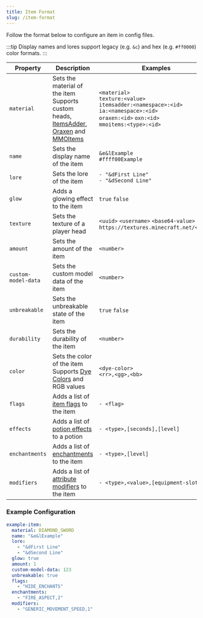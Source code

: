```yaml
---
title: Item Format
slug: /item-format
---
```


Follow the format below to configure an item in config files.<br/>

:::tip
Display names and lores support legacy (e.g. `&c`) and hex (e.g. `#ff0000`) color formats.
:::

| Property            | Description                                                                                                                                                                                                                         | Examples                                                                                                                                               |
|---------------------|-------------------------------------------------------------------------------------------------------------------------------------------------------------------------------------------------------------------------------------|--------------------------------------------------------------------------------------------------------------------------------------------------------|
| `material`          | Sets the material of the item<br/>Supports custom heads,<br/>[ItemsAdder](https://www.spigotmc.org/resources/73355/), [Oraxen](https://www.spigotmc.org/resources/72448/) and [MMOItems](https://www.spigotmc.org/resources/39267/) | `<material>`<br/>`texture:<value>`<br/>`itemsadder:<namespace>:<id>`<br/>`ia:<namespace>:<id>`<br/>`oraxen:<id>` `oxn:<id>`<br/>`mmoitems:<type>:<id>` |
| `name`              | Sets the display name of the item                                                                                                                                                                                                   | `&e&lExample`<br/>`#ffff00Example`                                                                                                                     |
| `lore`              | Sets the lore of the item                                                                                                                                                                                                           | `- "&dFirst Line"`<br/>`- "&dSecond Line"`                                                                                                             |
| `glow`              | Adds a glowing effect to the item                                                                                                                                                                                                   | `true` `false`                                                                                                                                         |
| `texture`           | Sets the texture of a player head                                                                                                                                                                                                   | `<uuid>` `<username>` `<base64-value>`<br/>`https://textures.minecraft.net/<hash>`                                                                     |
| `amount`            | Sets the amount of the item                                                                                                                                                                                                         | `<number>`                                                                                                                                             |
| `custom-model-data` | Sets the custom model data of the item                                                                                                                                                                                              | `<number>`                                                                                                                                             |
| `unbreakable`       | Sets the unbreakable state of the item                                                                                                                                                                                              | `true` `false`                                                                                                                                         |
| `durability`        | Sets the durability of the item                                                                                                                                                                                                     | `<number>`                                                                                                                                             |
| `color`             | Sets the color of the item<br/>Supports [Dye Colors](https://hub.spigotmc.org/javadocs/spigot/org/bukkit/DyeColor.html) and RGB values                                                                                              | `<dye-color>`<br/>`<rr>,<gg>,<bb>`                                                                                                                     |
| `flags`             | Adds a list of [item flags](https://hub.spigotmc.org/javadocs/spigot/org/bukkit/inventory/ItemFlag.html) to the item                                                                                                                | `- <flag>`                                                                                                                                             |
| `effects`           | Adds a list of [potion effects](https://hub.spigotmc.org/javadocs/spigot/org/bukkit/potion/PotionEffectType.html) to a potion                                                                                                       | `- <type>,[seconds],[level] `                                                                                                                          |
| `enchantments`      | Adds a list of [enchantments](https://hub.spigotmc.org/javadocs/spigot/org/bukkit/enchantments/Enchantment.html) to the item                                                                                                        | `- <type>,[level]`                                                                                                                                     |
| `modifiers`         | Adds a list of [attribute modifiers](https://hub.spigotmc.org/javadocs/spigot/org/bukkit/attribute/Attribute.html) to the item                                                                                                      | `- <type>,<value>,[equipment-slot]`                                                                                                                    |

### Example Configuration
```yaml
example-item:
  material: DIAMOND_SWORD
  name: "&e&lExample"
  lore:
    - "&dFirst Line"
    - "&dSecond Line"
  glow: true
  amount: 1
  custom-model-data: 123
  unbreakable: true
  flags:
    - "HIDE_ENCHANTS"
  enchantments:
    - "FIRE_ASPECT,2"
  modifiers:
    - "GENERIC_MOVEMENT_SPEED,1"
```